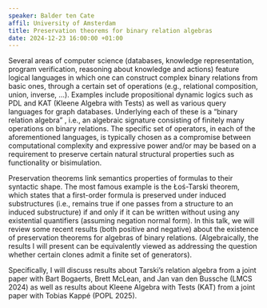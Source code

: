 ```yaml
---
speaker: Balder ten Cate
affil: University of Amsterdam
title: Preservation theorems for binary relation algebras
date: 2024-12-23 16:00:00 +01:00
---
```

Several areas of computer science (databases, knowledge representation, program verification, reasoning about knowledge and actions) feature logical languages in which one can construct complex binary relations from basic ones, through a certain set of operations (e.g., relational composition, union, inverse, …).
Examples include propositional dynamic logics such as PDL and KAT (Kleene Algebra with Tests) as well as various query languages for graph databases.
Underlying each of these is a “binary relation algebra” , i.e., an algebraic signature consisting of finitely many operations on binary relations.
The specific set of operators, in each of the aforementioned languages, is typically chosen as a compromise between computational complexity and expressive power and/or may be based on a requirement to preserve certain natural structural properties such as functionality or bisimulation.

<!--more-->

Preservation theorems link semantics properties of formulas to their syntactic shape.
The most famous example is the Łoś-Tarski theorem, which states that a first-order formula is preserved under induced substructures (i.e., remains true if one passes from a structure to an induced substructure) if and only if it can be written without using any existential quantifiers (assuming negation normal form).
In this talk, we will review some recent results (both positive and negative) about the existence of preservation theorems for algebras of binary relations.
(Algebraically, the results I will present can be equivalently viewed as addressing the question whether certain clones admit a finite set of generators).

Specifically, I will discuss results about Tarski’s relation algebra from a joint paper with Bart Bogaerts, Brett McLean, and Jan van den Bussche (LMCS 2024) as well as results about Kleene Algebra with Tests (KAT) from a joint paper with Tobias Kappé (POPL 2025).